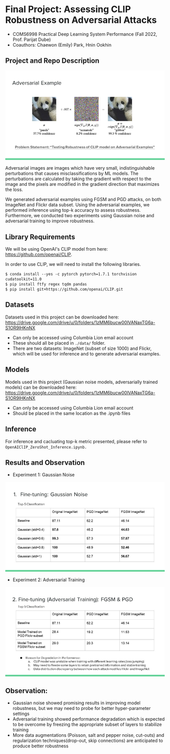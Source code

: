 # Final Project: Assessing CLIP Robustness on Adversarial Attacks
- COMS6998 Practical Deep Learning System Performance (Fall 2022, Prof. Parijat Dube)
- Coauthors: Chaewon (Emily) Park, Hnin Ookhin

## Project and Repo Description

<p align="center">
  <img src="assets/Slide2.JPG" />
</p>

Adversarial images are images which have very small, indistinguishable  perturbations that causes misclassifications by ML models.
The perturbations are calculated by taking the gradient with respect to the image and the pixels are modified in the gradient direction that maximizes the loss.

We generated adversarial examples using FGSM and PGD attacks, on both ImageNet and Flickr data subset.
Using the adversarial examples, we performed inference using top-k accuracy to assess robustness.
Furthermore, we conducted two experiments using Gaussian noise and adversarial training to improve robustness.

## Library Requirements 

We will be using OpenAI's CLIP model from here: https://github.com/openai/CLIP. 

In order to use CLIP, we will need to install the following libraries. 

```
$ conda install --yes -c pytorch pytorch=1.7.1 torchvision cudatoolkit=11.0
$ pip install ftfy regex tqdm pandas
$ pip install git+https://github.com/openai/CLIP.git
```

## Datasets 
Datasets used in this project can be downloaded here: https://drive.google.com/drive/u/0/folders/1zMM6bucw00lVANaxTG6a-S1OR9lHKnNX
- Can only be accessed using Columbia Lion email account
- These should all be placed in `./data/` folder.
- There are two datasets: ImageNet (subset of size 1000) and Flickr, which will be used for inference and to generate adversarial examples.

## Models
Models used in this project (Gaussian noise models, adversarially trained models) can be downloaded here: https://drive.google.com/drive/u/0/folders/1zMM6bucw00lVANaxTG6a-S1OR9lHKnNX
- Can only be accessed using Columbia Lion email account
- Should be placed in the same location as the .ipynb files

## Inference 
For inference and cacluating top-k metric presented, please refer to `OpenAIClIP_ZeroShot_Inference.ipynb.`

## Results and Observation
* Experiment 1: Gaussian Noise

<p align="center">
  <img src="assets/Slide6.JPG" />
</p>

* Experiment 2: Adversarial Training

<p align="center">
  <img src="assets/Slide7.JPG" />
</p>

## Observation:

- Gaussian noise showed promising results in improving model robustness, but we may need to probe for better hyper-parameter settings
- Adversarial training showed performance degradation which is expected to be overcome by freezing the appropriate subset of layers to stabilize training
- More data augmentations (Poisson, salt and pepper noise, cut-outs) and regularization techniques(drop-out, skip connections) are anticipated to produce better robustness

